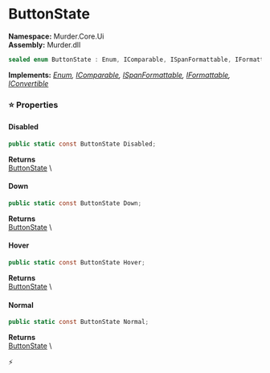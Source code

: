 # ButtonState

**Namespace:** Murder.Core.Ui \
**Assembly:** Murder.dll

```csharp
sealed enum ButtonState : Enum, IComparable, ISpanFormattable, IFormattable, IConvertible
```

**Implements:** _[Enum](https://learn.microsoft.com/en-us/dotnet/api/System.Enum?view=net-7.0), [IComparable](https://learn.microsoft.com/en-us/dotnet/api/System.IComparable?view=net-7.0), [ISpanFormattable](https://learn.microsoft.com/en-us/dotnet/api/System.ISpanFormattable?view=net-7.0), [IFormattable](https://learn.microsoft.com/en-us/dotnet/api/System.IFormattable?view=net-7.0), [IConvertible](https://learn.microsoft.com/en-us/dotnet/api/System.IConvertible?view=net-7.0)_

### ⭐ Properties
#### Disabled
```csharp
public static const ButtonState Disabled;
```

**Returns** \
[ButtonState](../../../Murder/Core/Ui/ButtonState.html) \
#### Down
```csharp
public static const ButtonState Down;
```

**Returns** \
[ButtonState](../../../Murder/Core/Ui/ButtonState.html) \
#### Hover
```csharp
public static const ButtonState Hover;
```

**Returns** \
[ButtonState](../../../Murder/Core/Ui/ButtonState.html) \
#### Normal
```csharp
public static const ButtonState Normal;
```

**Returns** \
[ButtonState](../../../Murder/Core/Ui/ButtonState.html) \


⚡